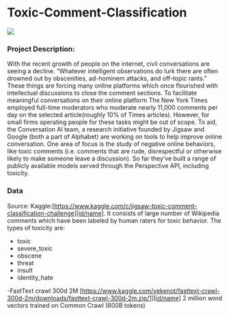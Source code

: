 # Toxic-Comment-Classification

![](https://github.com/piyushmanglani08/TEKSystems_HACK/blob/master/Image.jpeg)

### Project Description:

With the recent growth of people on the internet, civil conversations are seeing a decline. “Whatever intelligent observations do lurk there are often drowned out by obscenities, ad-hominem attacks, and off-topic rants.” These things are forcing many online platforms which once flourished with intellectual discussions to close the comment sections. To facilitate meaningful conversations on their online platform The New York Times employed full-time moderators who moderate nearly 11,000 comments per day on the selected article(roughly 10% of Times articles). However, for small firms operating people for these tasks might be out of scope. To aid, the Conversation AI team, a research initiative founded by Jigsaw and Google (both a part of Alphabet) are working on tools to help improve online conversation. One area of focus is the study of negative online behaviors, like toxic comments (i.e. comments that are rude, disrespectful or otherwise likely to make someone leave a discussion). So far they’ve built a range of publicly available models served through the Perspective API, including toxicity.

### Data

Source: Kaggle:[https://www.kaggle.com/c/jigsaw-toxic-comment-classification-challenge][id/name]. It consists of large number of Wikipedia comments which have been labeled by human raters for toxic behavior. 
The types of toxicity are: 
- toxic 
- severe_toxic 
- obscene 
- threat 
- insult 
- identity_hate

-FastText crawl 300d 2M [https://www.kaggle.com/yekenot/fasttext-crawl-300d-2m/downloads/fasttext-crawl-300d-2m.zip/1][id/name]
 2 million word vectors trained on Common Crawl (600B tokens)
 
